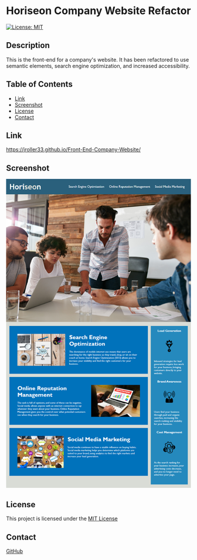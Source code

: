   # Horiseon Company Website Refactor
  [![License: MIT](https://img.shields.io/badge/License-MIT-blue.svg)](https://opensource.org/licenses/MIT)
  ## Description
  
  This is the front-end for a company's website. It has been refactored to use semantic elements, search engine optimization, and increased accessibility.
  ## Table of Contents
  - [Link](#link)
  - [Screenshot](#screenshot)
  - [License](#license)
  - [Contact](#contact)
  
  ## Link

  https://jroller33.github.io/Front-End-Company-Website/

  ## Screenshot

  ![Horiseon](./assets/screenshots/screenshot.png)

  ## License
  This project is licensed under the [MIT License](https://www.mit.edu/~amini/LICENSE.md)

  ## Contact
  [GitHub](https://github.com/jroller33)